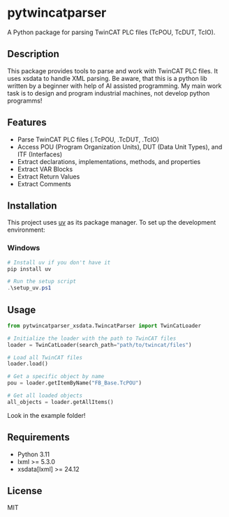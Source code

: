 # pytwincatparser
A Python package for parsing TwinCAT PLC files (TcPOU, TcDUT, TcIO).

## Description

This package provides tools to parse and work with TwinCAT PLC files. It uses xsdata to handle XML parsing. Be aware, that this is a python lib written by a beginner with help of AI assisted programming. My main work task is to design and program industrial machines, not develop python programms!

## Features

- Parse TwinCAT PLC files (.TcPOU, .TcDUT, .TcIO)
- Access POU (Program Organization Units), DUT (Data Unit Types), and ITF (Interfaces)
- Extract declarations, implementations, methods, and properties
- Extract VAR Blocks
- Extract Return Values
- Extract Comments

## Installation

This project uses [uv](https://github.com/astral-sh/uv) as its package manager. To set up the development environment:

### Windows

```powershell
# Install uv if you don't have it
pip install uv

# Run the setup script
.\setup_uv.ps1
```


## Usage

```python
from pytwincatparser_xsdata.TwincatParser import TwinCatLoader

# Initialize the loader with the path to TwinCAT files
loader = TwinCatLoader(search_path="path/to/twincat/files")

# Load all TwinCAT files
loader.load()

# Get a specific object by name
pou = loader.getItemByName("FB_Base.TcPOU")

# Get all loaded objects
all_objects = loader.getAllItems()
```

Look in the example folder!

## Requirements

- Python 3.11
- lxml >= 5.3.0
- xsdata[lxml] >= 24.12

## License

MIT
